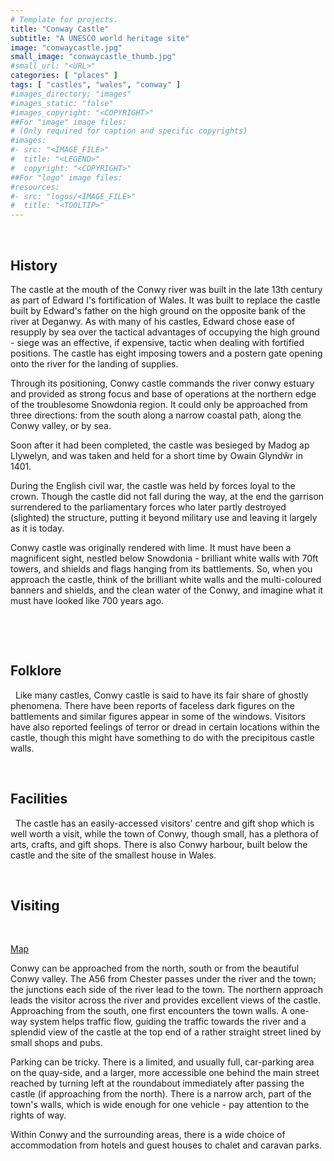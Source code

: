 ```yaml
---
# Template for projects.
title: "Conway Castle"
subtitle: "A UNESCO world heritage site"
image: "conwaycastle.jpg"
small_image: "conwaycastle_thumb.jpg"
#small_url: "<URL>"
categories: [ "places" ]
tags: [ "castles", "wales", "conway" ]
#images_directory; "images"
#images_static: "false"
#images_copyright: "<COPYRIGHT>"
##For "image" image files:
# (Only required for caption and specific copyrights)
#images:
#- src: "<IMAGE_FILE>"
#  title: "<LEGEND>"
#  copyright: "<COPYRIGHT>"
##For "logo" image files:
#resources:
#- src: "logos/<IMAGE_FILE>"
#  title: "<TOOLTIP>"
---
```

&nbsp;

## History

The castle at the mouth of the Conwy river was built in the late 13th century as part of Edward I's fortification of Wales. It was built to replace the castle built by Edward's father on the high ground on the opposite bank of the river at Deganwy. As with many of his castles, Edward chose ease of resupply by sea over the tactical advantages of occupying the high ground - siege was an effective, if expensive, tactic when dealing with fortified positions. The castle has eight imposing towers and a postern gate opening onto the river for the landing of supplies.

Through its positioning, Conwy castle commands the river conwy estuary and provided as strong focus and base of operations at the northern edge of the troublesome Snowdonia region. It could only be approached from three directions: from the south along a narrow coastal path, along the Conwy valley, or by sea.

Soon after it had been completed, the castle was besieged by Madog ap Llywelyn, and was taken and held for a short time by Owain Glynd&wcirc;r in 1401. 

During the English civil war, the castle was held by forces loyal to the crown. Though the castle did not fall during the way, at the end the garrison surrendered to the parliamentary forces who later partly destroyed (slighted) the structure, putting it beyond military use and leaving it largely as it is today.

Conwy castle was originally rendered with lime. It must have been a magnificent sight, nestled below Snowdonia - brilliant white walls with 70ft towers, and shields and flags hanging from its battlements. So, when you approach the castle, think of the brilliant white walls and the multi-coloured banners and shields, and the clean water of the Conwy, and imagine what it must have looked like 700 years ago.


&nbsp;

&nbsp;




## Folklore
&nbsp;
Like many castles, Conwy castle is said to have its fair share of ghostly phenomena. There have been reports of faceless dark figures on the battlements and similar figures appear in some of the windows. Visitors have also reported feelings of terror or dread in certain locations within the castle, though this might have something to do with the precipitous castle walls. 
&nbsp;

&nbsp;


## Facilities
&nbsp;
The castle has an easily-accessed visitors' centre and gift shop which is well worth a visit, while the town of Conwy, though small, has a plethora of arts, crafts, and gift shops. There is also Conwy harbour, built below the castle and the site of the smallest house in Wales.
&nbsp;

&nbsp;


## Visiting
&nbsp;

[Map](/places/maps/wales/)

Conwy can be approached from the north, south or from the beautiful Conwy valley. The A56 from Chester passes under the river and the town; the junctions each side of the river lead to the town. The northern approach leads the visitor across the river and provides excellent views of the castle. Approaching from the south, one first encounters the town walls. A one-way system helps traffic flow, guiding the traffic towards the river and a splendid view of the castle at the top end of a rather straight street lined by small shops and pubs.

Parking can be tricky. There is a limited, and usually full, car-parking area on the quay-side, and a larger, more accessible one behind the main street reached by turning left at the roundabout immediately after passing the castle (if approaching from the north). There is a narrow arch, part of the town's walls, which is wide enough for one vehicle - pay attention to the rights of way.

Within Conwy and the surrounding areas, there is a wide choice of accommodation from hotels and guest houses to chalet and caravan parks.
